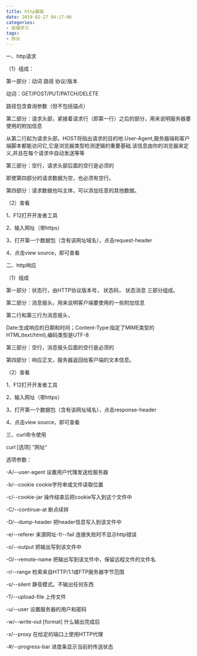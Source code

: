 ```yaml
---
title: http基础
date: 2019-02-27 04:17:06
categories: 
- 前端学习
tags:
- 协议
---
```

一、http请求

（1）组成：

第一部分：动词 路径 协议/版本

动词：GET/POST/PUT/PATCH/DELETE

路径包含查询参数（但不包括锚点）

第二部分：请求头部，紧接着请求行（即第一行）之后的部分，用来说明服务器要使用的附加信息

从第二行起为请求头部，HOST将指出请求的目的地.User-Agent,服务器端和客户端脚本都能访问它,它是浏览器类型检测逻辑的重要基础.该信息由你的浏览器来定义,并且在每个请求中自动发送等等

第三部分：空行，请求头部后面的空行是必须的

即使第四部分的请求数据为空，也必须有空行。

第四部分：请求数据也叫主体，可以添加任意的其他数据。

（2）查看

1、F12打开开发者工具

2、输入网址（带https）

3、打开第一个数据包（含有该网址域名），点击request-header

4、点击view source，即可查看

二、http响应

（1）组成

第一部分：状态行，由HTTP协议版本号， 状态码， 状态消息 三部分组成。

第二部分：消息报头，用来说明客户端要使用的一些附加信息

第二行和第三行为消息报头，

Date:生成响应的日期和时间；Content-Type:指定了MIME类型的HTML(text/html),编码类型是UTF-8

第三部分：空行，消息报头后面的空行是必须的

第四部分：响应正文，服务器返回给客户端的文本信息。

（2）查看

1、F12打开开发者工具

2、输入网址（带https）

3、打开第一个数据包（含有该网址域名），点击response-header

4、点击view source，即可查看

三、curl命令使用

curl  [选项] ”网址“

选项参数：

-A/--user-agent 设置用户代理发送给服务器

-b/--cookie cookie字符串或文件读取位置

-c/--cookie-jar 操作结束后把cookie写入到这个文件中

-C/--continue-at 断点续转

-D/--dump-header 把header信息写入到该文件中

-e/--referer 来源网址-f/--fail 连接失败时不显示http错误

-o/--output 把输出写到该文件中

-O/--remote-name 把输出写到该文件中，保留远程文件的文件名

-r/--range 检索来自HTTP/1.1或FTP服务器字节范围

-s/--silent 静音模式。不输出任何东西

-T/--upload-file 上传文件

-u/--user 设置服务器的用户和密码

-w/--write-out [format] 什么输出完成后

-x/--proxy 在给定的端口上使用HTTP代理

-#/--progress-bar 进度条显示当前的传送状态
